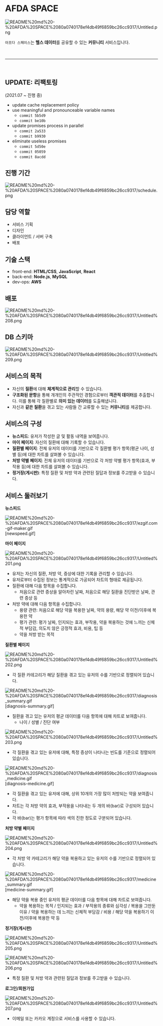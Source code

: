 # AFDA SPACE

![README%20md%20-%20AFDA%20SPACE%2080a0740178ef4db49f6859bc26cc9317/Untitled.png](README%20md%20-%20AFDA%20SPACE%2080a0740178ef4db49f6859bc26cc9317/Untitled.png)

`아프다 스페이스`는 **헬스 데이터**를 공유할 수 있는 **커뮤니티** 서비스입니다.

<br>

---

<br>

## UPDATE: 리팩토링

(2021.07 ~ 진행 중)

- update cache replacement policy
- use meaningful and pronounceable variable names
  - `commit 5b5d9`
  - `commit be10b`
- update promises process in parallel
  - `commit 2a533`
  - `commit b9930`
- eliminate useless promises
  - `commit 5d50e`
  - `commit 05059`
  - `commit 8acdd`

## 진행 기간

![README%20md%20-%20AFDA%20SPACE%2080a0740178ef4db49f6859bc26cc9317/schedule.png](README%20md%20-%20AFDA%20SPACE%2080a0740178ef4db49f6859bc26cc9317/schedule.png)

## 담당 역할

- 서비스 기획
- 디자인
- 클라이언트 / 서버 구축
- 배포

## 기술 스택

- front-end: **HTML/CSS**, **JavaScript**, **React**
- back-end: **Node.js**, **MySQL**
- dev-ops: **AWS**

## 배포

![README%20md%20-%20AFDA%20SPACE%2080a0740178ef4db49f6859bc26cc9317/Untitled%208.png](README%20md%20-%20AFDA%20SPACE%2080a0740178ef4db49f6859bc26cc9317/Untitled%208.png)

## DB 스키마

![README%20md%20-%20AFDA%20SPACE%2080a0740178ef4db49f6859bc26cc9317/Untitled%209.png](README%20md%20-%20AFDA%20SPACE%2080a0740178ef4db49f6859bc26cc9317/Untitled%209.png)

## 서비스의 목적

- 자신의 **질환**에 대해 **체계적으로 관리**할 수 있습니다.
- **구조화된 문항**을 통해 개개인의 주관적인 경험으로부터 **객관적 데이터**를 추출합니다. 이를 통해 각 질환별로 **의미 있는 데이터**를 도출해냅니다.
- 자신과 **같은 질환**을 겪고 있는 사람들 간 교류할 수 있는 **커뮤니티**를 제공합니다.

## 서비스의 구성

- **뉴스피드**: 유저가 작성한 글 및 활동 내역을 보여줍니다.
- **마이 페이지**: 자신의 질환에 대해 기록할 수 있습니다.
- **질환별 페이지**: 전체 유저의 데이터를 기반으로 각 질환별 평가 항목(평균 나이, 성별 등)에 대한 차트를 살펴볼 수 있습니다.
- **처방 약별 페이지**: 전체 유저의 데이터를 기반으로 각 처방 약별 평가 항목(효과, 부작용 등)에 대한 차트를 살펴볼 수 있습니다.
- **정거장(게시판)**: 특정 질환 및 처방 약과 관련된 질답과 정보를 주고받을 수 있습니다.

## 서비스 둘러보기

**뉴스피드**

![README%20md%20-%20AFDA%20SPACE%2080a0740178ef4db49f6859bc26cc9317/ezgif.com-gif-maker.gif](README%20md%20-%20AFDA%20SPACE%2080a0740178ef4db49f6859bc26cc9317/ezgif.com-gif-maker.gif)[newspeed.gif]

**마이 페이지**

![README%20md%20-%20AFDA%20SPACE%2080a0740178ef4db49f6859bc26cc9317/Untitled%201.png](README%20md%20-%20AFDA%20SPACE%2080a0740178ef4db49f6859bc26cc9317/Untitled%201.png)

- 유저는 자신의 질환, 처방 약, 증상에 대한 기록을 관리할 수 있습니다.
- 유저로부터 수집된 정보는 통계적으로 가공되어 차트의 형태로 제공됩니다.
- 질환에 대해 다음 항목을 수집합니다.
  - 처음으로 관련 증상을 알아차린 날짜, 처음으로 해당 질환을 진단받은 날짜, 관련 증상 등
- 처방 약에 대해 다음 항목을 수집합니다.
  - 용량 관련: 처음으로 해당 약을 복용한 날짜, 약의 용량, 해당 약 이전/이후에 복용한 약
  - 평가 관련: 평가 날짜, 인지되는 효과, 부작용, 약을 복용하는 것에 느끼는 신체적 부담감, 의도치 않은 긍정적 효과, 비용, 팁 등
  - 약을 처방 받는 목적

**질환별 페이지**

![README%20md%20-%20AFDA%20SPACE%2080a0740178ef4db49f6859bc26cc9317/Untitled%202.png](README%20md%20-%20AFDA%20SPACE%2080a0740178ef4db49f6859bc26cc9317/Untitled%202.png)

- 각 질환 카테고리가 해당 질환을 겪고 있는 유저의 수를 기반으로 정렬되어 있습니다.

![README%20md%20-%20AFDA%20SPACE%2080a0740178ef4db49f6859bc26cc9317/diagnosis_summary.gif](README%20md%20-%20AFDA%20SPACE%2080a0740178ef4db49f6859bc26cc9317/diagnosis_summary.gif)[diagnosis-summary.gif]

- 질환을 겪고 있는 유저의 평균 데이터를 다음 항목에 대해 차트로 보여줍니다.
  - 나이 / 성별 / 진단 여부

![README%20md%20-%20AFDA%20SPACE%2080a0740178ef4db49f6859bc26cc9317/Untitled%203.png](README%20md%20-%20AFDA%20SPACE%2080a0740178ef4db49f6859bc26cc9317/Untitled%203.png)

- 각 질환을 겪고 있는 유저에 대해, 특정 증상이 나타나는 빈도를 기준으로 정렬되어 있습니다.

![README%20md%20-%20AFDA%20SPACE%2080a0740178ef4db49f6859bc26cc9317/diagnosis_medicine.gif](README%20md%20-%20AFDA%20SPACE%2080a0740178ef4db49f6859bc26cc9317/diagnosis_medicine.gif)[diagnosis-medicine.gif]

- 각 질환을 겪고 있는 유저에 대해, 상위 10개의 가장 많이 처방되는 약을 보여줍니다.
- 차트는 각 처방 약의 효과, 부작용을 나타내는 두 개의 바(bar)로 구성되어 있습니다.
- 각 바(bar)는 평가 항목에 따라 색의 진한 정도로 구분되어 있습니다.

**처방 약별 페이지**

![README%20md%20-%20AFDA%20SPACE%2080a0740178ef4db49f6859bc26cc9317/Untitled%204.png](README%20md%20-%20AFDA%20SPACE%2080a0740178ef4db49f6859bc26cc9317/Untitled%204.png)

- 각 처방 약 카테고리가 해당 약을 복용하고 있는 유저의 수를 기반으로 정렬되어 있습니다.

![README%20md%20-%20AFDA%20SPACE%2080a0740178ef4db49f6859bc26cc9317/medicine_summary.gif](README%20md%20-%20AFDA%20SPACE%2080a0740178ef4db49f6859bc26cc9317/medicine_summary.gif)[medicine-summary.gif]

- 해당 약을 복용 중인 유저의 평균 데이터를 다음 항목에 대해 차트로 보여줍니다.
  - 약을 복용하는 목적 / 인지되는 효과 / 부작용의 종류와 심각성 / 복용을 그만둔 이유 / 약을 복용하는 데 느끼는 신체적 부담감 / 비용 / 해당 약을 복용하기 이전/이후에 복용한 약 등

**정거장(게시판)**

![README%20md%20-%20AFDA%20SPACE%2080a0740178ef4db49f6859bc26cc9317/Untitled%205.png](README%20md%20-%20AFDA%20SPACE%2080a0740178ef4db49f6859bc26cc9317/Untitled%205.png)

![README%20md%20-%20AFDA%20SPACE%2080a0740178ef4db49f6859bc26cc9317/Untitled%206.png](README%20md%20-%20AFDA%20SPACE%2080a0740178ef4db49f6859bc26cc9317/Untitled%206.png)

- 특정 질환 및 처방 약과 관련된 질답과 정보를 주고받을 수 있습니다.

**로그인/회원가입**

![README%20md%20-%20AFDA%20SPACE%2080a0740178ef4db49f6859bc26cc9317/Untitled%207.png](README%20md%20-%20AFDA%20SPACE%2080a0740178ef4db49f6859bc26cc9317/Untitled%207.png)

- 이메일 또는 카카오 계정으로 서비스를 사용할 수 있습니다.

